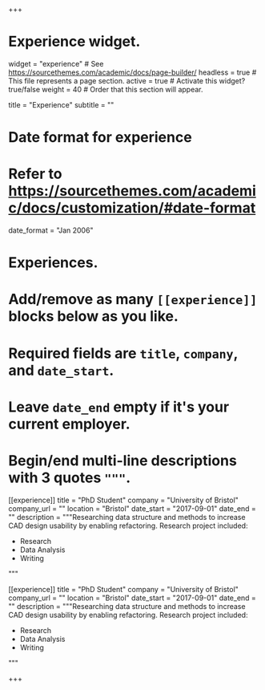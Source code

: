 +++
# Experience widget.
widget = "experience"  # See https://sourcethemes.com/academic/docs/page-builder/
headless = true  # This file represents a page section.
active = true  # Activate this widget? true/false
weight = 40  # Order that this section will appear.

title = "Experience"
subtitle = ""

# Date format for experience
#   Refer to https://sourcethemes.com/academic/docs/customization/#date-format
date_format = "Jan 2006"

# Experiences.
#   Add/remove as many `[[experience]]` blocks below as you like.
#   Required fields are `title`, `company`, and `date_start`.
#   Leave `date_end` empty if it's your current employer.
#   Begin/end multi-line descriptions with 3 quotes `"""`.
[[experience]]
  title = "PhD Student"
  company = "University of Bristol"
  company_url = ""
  location = "Bristol"
  date_start = "2017-09-01"
  date_end = ""
  description = """Researching data structure and methods to increase CAD design usability by enabling refactoring.  Research project included:

  * Research
  * Data Analysis
  * Writing

"""



[[experience]]
  title = "PhD Student"
  company = "University of Bristol"
  company_url = ""
  location = "Bristol"
  date_start = "2017-09-01"
  date_end = ""
  description = """Researching data structure and methods to increase CAD design usability by enabling refactoring.  Research project included:

  * Research
  * Data Analysis
  * Writing

"""



+++